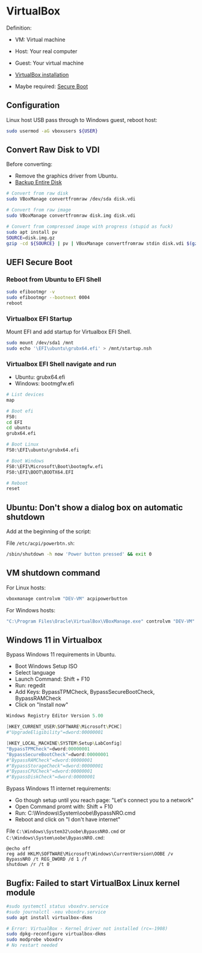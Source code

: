 # VirtualBox

Definition:

* VM: Virtual machine
* Host: Your real computer
* Guest: Your virtual machine

* [VirtualBox installation](Installation.md)
* Maybe required: [Secure Boot](../../System/Linux/Secure-Boot/Secure-Boot.md)

## Configuration

Linux host USB pass through to Windows guest, reboot host:

```bash
sudo usermod -aG vboxusers ${USER}
```

## Convert Raw Disk to VDI

Before converting:

* Remove the graphics driver from Ubuntu.
* [Backup Entire Disk](../../System/Linux/Backup-Entire-Disk.md)

```bash
# Convert from raw disk
sudo VBoxManage convertfromraw /dev/sda disk.vdi

# Convert from raw image
sudo VBoxManage convertfromraw disk.img disk.vdi

# Convert from compressed image with progress (stupid as fuck)
sudo apt install pv
SOURCE=disk.img.gz
gzip -cd ${SOURCE} | pv | VBoxManage convertfromraw stdin disk.vdi $(gzip -cd ${SOURCE} | wc -c)
```

## UEFI Secure Boot

### Reboot from Ubuntu to EFI Shell

```bash
sudo efibootmgr -v
sudo efibootmgr --bootnext 0004
reboot
```

### Virtualbox EFI Startup

Mount EFI and add startup for Virtualbox EFI Shell.

```bash
sudo mount /dev/sda1 /mnt
sudo echo '\EFI\ubuntu\grubx64.efi' > /mnt/startup.nsh
```

### Virtualbox EFI Shell navigate and run

* Ubuntu: grubx64.efi
* Windows: bootmgfw.efi

```bash
# List devices
map

# Boot efi
FS0:
cd EFI
cd ubuntu
grubx64.efi

# Boot Linux
FS0:\EFI\ubuntu\grubx64.efi

# Boot Windows
FS0:\EFI\Microsoft\Boot\bootmgfw.efi
FS0:\EFI\BOOT\BOOTX64.EFI

# Reboot
reset
```

## Ubuntu: Don't show a dialog box on automatic shutdown

Add at the beginning of the script:

File `/etc/acpi/powerbtn.sh`:

```bash
/sbin/shutdown -h now 'Power button pressed' && exit 0
```

## VM shutdown command

For Linux hosts:

```bash
vboxmanage controlvm "DEV-VM" acpipowerbutton
```

For Windows hosts:

```bash
"C:\Program Files\Oracle\VirtualBox\VBoxManage.exe" controlvm "DEV-VM" acpipowerbutton
```

## Windows 11 in Virtualbox

Bypass Windows 11 requirements in Ubuntu.

* Boot Windows Setup ISO
* Select language
* Launch Command: Shift + F10
* Run: regedit
* Add Keys: BypassTPMCheck, BypassSecureBootCheck, BypassRAMCheck
* Click on "Install now"

```powershell
Windows Registry Editor Version 5.00

[HKEY_CURRENT_USER\SOFTWARE\Microsoft\PCHC]
#"UpgradeEligibility"=dword:00000001

[HKEY_LOCAL_MACHINE\SYSTEM\Setup\LabConfig]
"BypassTPMCheck"=dword:00000001
"BypassSecureBootCheck"=dword:00000001
#"BypassRAMCheck"=dword:00000001
#"BypassStorageCheck"=dword:00000001
#"BypassCPUCheck"=dword:00000001
#"BypassDiskCheck"=dword:00000001
```

Bypass Windows 11 internet requirements:

* Go though setup until you reach page: "Let's connect you to a network"
* Open Command promt with: Shift + F10
* Run: C:\Windows\System\oobe\BypassNRO.cmd
* Reboot and click on "I don't have internet"

File `C:\Windows\System32\oobe\BypassNRO.cmd` or `C:\Windows\System\oobe\BypassNRO.cmd`:

```shell
@echo off
reg add HKLM\SOFTWARE\Microsoft\Windows\CurrentVersion\OOBE /v BypassNRO /t REG_DWORD /d 1 /f
shutdown /r /t 0
```

## Bugfix: Failed to start VirtualBox Linux kernel module

```bash
#sudo systemctl status vboxdrv.service
#sudo journalctl -xeu vboxdrv.service
sudo apt install virtualbox-dkms

# Error: VirtualBox - Kernel driver not installed (rc=-1908)
sudo dpkg-reconfigure virtualbox-dkms
sudo modprobe vboxdrv
# No restart needed
```

